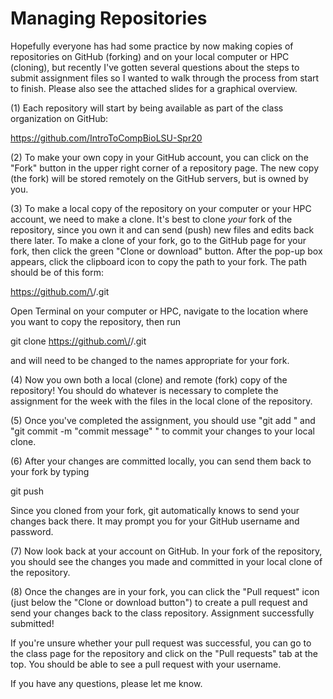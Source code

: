# Managing Repositories

Hopefully everyone has had some practice by now making copies of repositories on GitHub (forking) and on your local computer or HPC (cloning), but recently I've gotten several questions about the steps to submit assignment files so I wanted to walk through the process from start to finish. Please also see the attached slides for a graphical overview.

(1) Each repository will start by being available as part of the class organization on GitHub:

https://github.com/IntroToCompBioLSU-Spr20

(2) To make your own copy in your GitHub account, you can click on the "Fork" button in the upper right corner of a repository page. The new copy (the fork) will be stored remotely on the GitHub servers, but is owned by you.

(3) To make a local copy of the repository on your computer or your HPC account, we need to make a clone. It's best to clone _your_ fork of the repository, since you own it and can send (push) new files and edits back there later. To make a clone of your fork, go to the GitHub page for your fork, then click the green "Clone or download" button. After the pop-up box appears, click the clipboard icon to copy the path to your fork. The path should be of this form:

https://github.com/\<YourUserName>\/<RepoName>.git

Open Terminal on your computer or HPC, navigate to the location where you want to copy the repository, then run

git clone https://github.com\/<YourUserName>\/<RepoName>.git

<YourUserName> and <RepoName> will need to be changed to the names appropriate for your fork.

(4) Now you own both a local (clone) and remote (fork) copy of the repository! You should do whatever is necessary to complete the assignment for the week with the files in the local clone of the repository.

(5) Once you've completed the assignment, you should use "git add <filename>" and "git commit -m "commit message" " to commit your changes to your local clone.

(6) After your changes are committed locally, you can send them back to your fork by typing

git push

Since you cloned from your fork, git automatically knows to send your changes back there. It may prompt you for your GitHub username and password.

(7) Now look back at your account on GitHub. In your fork of the repository, you should see the changes you made and committed in your local clone of the repository. 

(8) Once the changes are in your fork, you can click the "Pull request" icon (just below the "Clone or download button") to create a pull request and send your changes back to the class repository. Assignment successfully submitted!

If you're unsure whether your pull request was successful, you can go to the class page for the repository and click on the "Pull requests" tab at the top. You should be able to see a pull request with your username.

If you have any questions, please let me know.
